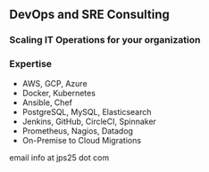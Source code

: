 ## DevOps and SRE Consulting
### Scaling IT Operations for your organization

### Expertise
- AWS, GCP, Azure
- Docker, Kubernetes
- Ansible, Chef
- PostgreSQL, MySQL, Elasticsearch
- Jenkins, GitHub, CircleCI, Spinnaker
- Prometheus, Nagios, Datadog
- On-Premise to Cloud Migrations

email info at jps25 dot com
